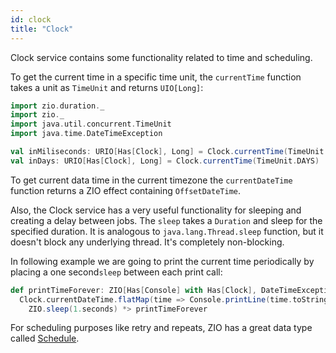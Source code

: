 ```yaml
---
id: clock 
title: "Clock"
---
```


Clock service contains some functionality related to time and scheduling. 

To get the current time in a specific time unit, the `currentTime` function takes a unit as `TimeUnit` and returns `UIO[Long]`:

```scala mdoc:invisible
import zio.duration._
import zio._
import java.util.concurrent.TimeUnit
import java.time.DateTimeException
```

```scala mdoc:silent
val inMiliseconds: URIO[Has[Clock], Long] = Clock.currentTime(TimeUnit.MILLISECONDS)
val inDays: URIO[Has[Clock], Long] = Clock.currentTime(TimeUnit.DAYS)
```

To get current data time in the current timezone the `currentDateTime` function returns a ZIO effect containing `OffsetDateTime`.

Also, the Clock service has a very useful functionality for sleeping and creating a delay between jobs. The `sleep` takes a `Duration` and sleep for the specified duration. It is analogous to `java.lang.Thread.sleep` function, but it doesn't block any underlying thread. It's completely non-blocking.

In following example we are going to print the current time periodically by placing a one second`sleep` between each print call:

```scala mdoc:silent
def printTimeForever: ZIO[Has[Console] with Has[Clock], DateTimeException, Nothing] =
  Clock.currentDateTime.flatMap(time => Console.printLine(time.toString)) *>
    ZIO.sleep(1.seconds) *> printTimeForever
```

For scheduling purposes like retry and repeats, ZIO has a great data type called [Schedule](../datatypes/misc/schedule.md). 
